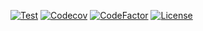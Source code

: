 [![Test](https://github.com/Nalhin/SocialMedia/workflows/Test/badge.svg?branch=master)](https://github.com/Nalhin/SocialMedia/actions)
[![Codecov](https://codecov.io/gh/Nalhin/SocialMedia/branch/master/graph/badge.svg)](https://codecov.io/gh/Nalhin/SocialMedia)
[![CodeFactor](https://www.codefactor.io/repository/github/nalhin/socialmedia/badge)](https://www.codefactor.io/repository/github/nalhin/socialmedia)
[![License](https://img.shields.io/github/license/nalhin/SocialMedia)](LICENSE.md)
